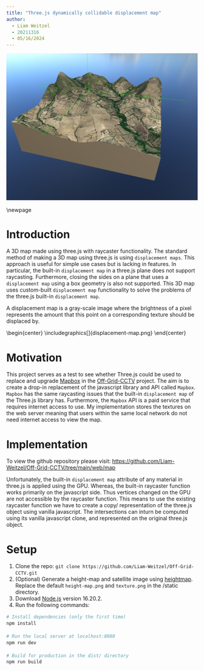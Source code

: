```yaml
---
title: "Three.js dynamically collidable displacement map"
author:
  - Liam Weitzel
  - 20211316
  - 05/16/2024
---
```


![](screenshot.png)

\newpage


# Introduction

A 3D map made using three.js with raycaster functionality. The standard method of making a 3D map using three.js is using `displacement maps`. This approach is useful for simple use cases but is lacking in features. In particular, the built-in `displacement map` in a three.js plane does not support raycasting. Furthermore, closing the sides on a plane that uses a `displacement map` using a box geometry is also not supported. This 3D map uses custom-built `displacement map` functionality to solve the problems of the three.js built-in `displacement map`.

A displacement map is a gray-scale image where the brightness of a pixel represents the amount that this point on a corresponding texture should be displaced by.

\begin{center}
\includegraphics[]{displacement-map.png}
\end{center}

# Motivation

This project serves as a test to see whether Three.js could be used to replace and upgrade [Mapbox](https://docs.mapbox.com/mapbox-gl-js/guides/) in the [Off-Grid-CCTV](https://github.com/Liam-Weitzel/Off-Grid-CCTV) project. The aim is to create a drop-in replacement of the javascript library and API called `Mapbox`. `Mapbox` has the same raycasting issues that the built-in `displacement map` of the Three.js library has. Furthermore, the `Mapbox` API is a paid service that requires internet access to use. My implementation stores the textures on the web server meaning that users within the same local network do not need internet access to view the map. 

# Implementation

To view the github repository please visit: <https://github.com/Liam-Weitzel/Off-Grid-CCTV/tree/main/web/map>  

Unfortunately, the built-in `displacement map` attribute of any material in three.js is applied using the GPU. Whereas, the built-in raycaster function works primarily on the javascript side. Thus vertices changed on the GPU are not accessible by the raycaster function. This means to use the existing raycaster function we have to create a copy/ representation of the three.js object using vanilla javascript. The intersections can inturn be computed using its vanilla javascript clone, and represented on the original three.js object.

# Setup
1. Clone the repo: `git clone https://github.com/Liam-Weitzel/Off-Grid-CCTV.git`  
2. (Optional) Generate a height-map and satellite image using [heightmap](https://heightmap.skydark.pl/). Replace the default `height-map.png` and `texture.png` in the /static directory.  
3. Download [Node.js](https://nodejs.org/en/download/) version 16.20.2.  
4. Run the following commands:  

``` bash
# Install dependencies (only the first time)
npm install

# Run the local server at localhost:8080
npm run dev

# Build for production in the dist/ directory
npm run build
```

